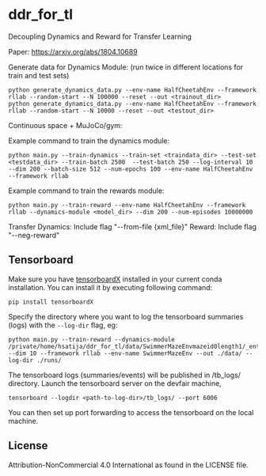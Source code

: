 # ddr_for_tl
Decoupling Dynamics and Reward for Transfer Learning

Paper: https://arxiv.org/abs/1804.10689

Generate data for Dynamics Module: (run twice in different locations for train and test sets)
```
python generate_dynamics_data.py --env-name HalfCheetahEnv --framework rllab --random-start --N 100000 --reset --out <trainout_dir>
python generate_dynamics_data.py --env-name HalfCheetahEnv --framework rllab --random-start --N 10000 --reset --out <testout_dir>
```

Continuous space + MuJoCo/gym:


Example command to train the dynamics module:
```
python main.py --train-dynamics --train-set <traindata_dir> --test-set <testdata_dir> --train-batch 2500  --test-batch 250 --log-interval 10 --dim 200 --batch-size 512 --num-epochs 100 --env-name HalfCheetahEnv --framework rllab
```


Example command to train the rewards module:
```
python main.py --train-reward --env-name HalfCheetahEnv --framework rllab --dynamics-module <model_dir> --dim 200 --num-episodes 10000000
```

Transfer
Dynamics: Include flag "--from-file {xml_file}"
Reward: Include flag "--neg-reward"


## Tensorboard

Make sure you have [tensorboardX](https://github.com/lanpa/tensorboard-pytorch) installed in your current conda installation. You can install it by executing following command:
```
pip install tensorboardX
```

Specify the directory where you want to log the tensorboard summaries (logs) with the ```--log-dir``` flag, eg:

```
python main.py --train-reward --dynamics-module  /private/home/hsatija/ddr_for_tl/data/SwimmerMazeEnvmazeid0length1/_entropy_coef0.0_dec_loss_coef0.1_forward_loss_coef10_rollout3_train_size10000/dynamics_module_epoch10.pt --dim 10 --framework rllab --env-name SwimmerMazeEnv --out ./data/ --log-dir ./runs/
```

The tensorboard logs (summaries/events) will be published in <log-dir>/tb_logs/ directory. Launch the tensorboard server on the devfair machine,
```
tensorboard --logdir <path-to-log-dir>/tb_logs/ --port 6006
```


You can then set up port forwarding to access the tensorboard on the local machine.

## License
Attribution-NonCommercial 4.0 International as found in the LICENSE file.
